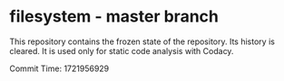 # filesystem - master branch

This repository contains the frozen state of the repository.
Its history is cleared. It is used only for static code
analysis with Codacy.

Commit Time: 1721956929